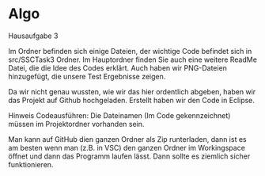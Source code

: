 # Algo
Hausaufgabe 3

Im Ordner befinden sich einige Dateien, der wichtige Code befindet sich in src/SSCTask3 Ordner.
Im Hauptordner finden Sie auch eine weitere ReadMe Datei, die die Idee des Codes erklärt.
Auch haben wir PNG-Dateien hinzugefügt, die unsere Test Ergebnisse zeigen.

Da wir nicht genau wussten, wie wir das hier ordentlich abgeben, haben wir das Projekt auf Github hochgeladen. 
Erstellt haben wir den Code in Eclipse.

Hinweis Codeausführen:
Die Dateinamen (Im Code gekennzeichnet) müssen im Projektordner vorhanden sein.

Man kann auf GitHub dien ganzen Ordner als Zip runterladen, dann ist es am besten wenn man (z.B. in VSC) den ganzen Ordner im Workingspace öffnet und dann das Programm laufen lässt. Dann sollte es ziemlich sicher funktionieren. 
